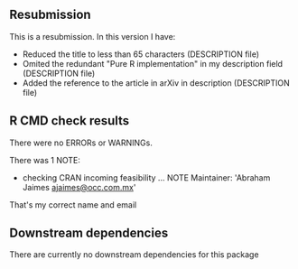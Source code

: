 ## Resubmission
This is a resubmission. In this version I have:

* Reduced the title to less than 65 characters (DESCRIPTION file)
* Omited the redundant "Pure R implementation" in my description field (DESCRIPTION file)
* Added the reference to the article in arXiv in description (DESCRIPTION file)

## R CMD check results
There were no ERRORs or WARNINGs.

There was 1 NOTE:

* checking CRAN incoming feasibility ... NOTE
Maintainer: 'Abraham Jaimes <ajaimes@occ.com.mx>'

That's my correct name and email

## Downstream dependencies
There are currently no downstream dependencies for this package
